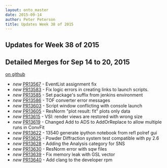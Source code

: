 ```yaml
---
layout: onto_master
date: 2015-09-14
author: Peter Peterson
title: Updates Week 38 of 2015
---
```

Updates for Week 38 of 2015
---------------------------

Detailed Merges for Sep 14 to 20, 2015
--------------------------------------
[on github](https://github.com/mantidproject/mantid/pulls?q=is%3Apr+merged%3A2015-09-15..2015-09-20)

* *new* [PR13567](https://github.com/mantidproject/mantid/pull/13567) - EventList assignment fix
* *new* [PR13583](https://github.com/mantidproject/mantid/pull/13583) - Fix logic errors in creating links to launch scripts.
* *new* [PR13585](https://github.com/mantidproject/mantid/pull/13585) - Set package's suffix from jenkins environment
* *new* [PR13586](https://github.com/mantidproject/mantid/pull/13586) - TOF converter error messages
* *new* [PR13603](https://github.com/mantidproject/mantid/pull/13603) - Script window conflicting with console launch
* *new* [PR13605](https://github.com/mantidproject/mantid/pull/13605) - ResNorm "plot result: fit" plots only data
* *new* [PR13615](https://github.com/mantidproject/mantid/pull/13615) - VSI: render views are restored with wrong size
* *new* [PR13619](https://github.com/mantidproject/mantid/pull/13619) - Changed Add to ADS to AddOrReplace to allow multiple runs in ConvFit
* *new* [PR13622](https://github.com/mantidproject/mantid/pull/13622) - 13540 generate ipython notebook from refl polref gui
* *new* [PR13625](https://github.com/mantidproject/mantid/pull/13625) - Powder Diffraction system test compatible with py 2.6
* *new* [PR13628](https://github.com/mantidproject/mantid/pull/13628) - Adding the Analysis category for SNS
* *new* [PR13630](https://github.com/mantidproject/mantid/pull/13630) - ResNorm error with sqw files
* *new* [PR13639](https://github.com/mantidproject/mantid/pull/13639) - Fix memory leak with GSL vector
* *new* [PR13640](https://github.com/mantidproject/mantid/pull/13640) - Add clang to the developer rpm
